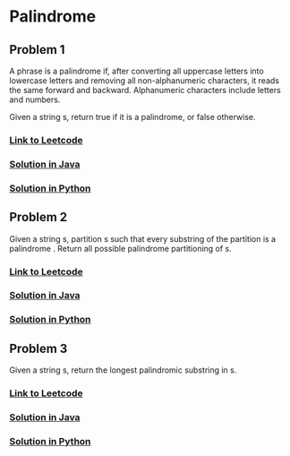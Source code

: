 # Palindrome

## Problem 1

A phrase is a palindrome if, after converting all uppercase letters into lowercase letters and removing all non-alphanumeric characters, it reads the same forward and backward. Alphanumeric characters include letters and numbers.

Given a string s, return true if it is a palindrome, or false otherwise.

### [Link to Leetcode](https://leetcode.com/problems/valid-palindrome/)
### [Solution in Java](Solution.java#L5)
### [Solution in Python](solution.py#L3)

## Problem 2

Given a string s, partition s such that every substring of the partition is a palindrome . Return all possible palindrome partitioning of s.

### [Link to Leetcode](https://leetcode.com/problems/valid-palindrome/)
### [Solution in Java](Solution.java#L24)
### [Solution in Python](solution.py#L21)

## Problem 3

Given a string s, return the longest palindromic substring in s.

### [Link to Leetcode](https://leetcode.com/problems/longest-palindromic-substring/)
### [Solution in Java](Solution.java#L46)
### [Solution in Python](solution.py#L32)
